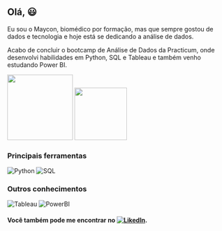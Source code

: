 ## Olá, 😃

Eu sou o Maycon, biomédico por formação, mas que sempre gostou de dados e tecnologia e hoje está se dedicando a análise de dados.

Acabo de concluir o bootcamp de Análise de Dados da Practicum, onde desenvolvi habilidades em Python, SQL e Tableau e também venho estudando Power BI.

<div>
<img height="150em" src = "https://github-readme-stats.vercel.app/api?username=mayconddsantos&show_icons=true&theme=dark"/>
<img height="120em" src = "https://github-readme-stats.vercel.app/api/top-langs/?username=mayconddsantos&layout=compact&theme=dark"/>
</div>

### Principais ferramentas

![Python](https://img.shields.io/badge/Python-14354C?style=for-the-badge&logo=python&logoColor=white)
![SQL](https://img.shields.io/badge/SQL-316192?style=for-the-badge&logo=postgresql&logoColor=white)

### Outros conhecimentos

![Tableau](https://img.shields.io/badge/Tableau-E97627?style=for-the-badge&logo=Tableau&logoColor=white)
![PowerBI](https://img.shields.io/badge/PowerBI-F2C811?style=for-the-badge&logo=Power%20BI&logoColor=white)

#### Você também pode me encontrar no [![LikedIn](https://img.shields.io/badge/LinkedIn-0077B5?style=for-the-badge&logo=linkedin&logoColor=white)](https://www.linkedin.com/in/maycondouglasdossantos/).
